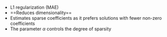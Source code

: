 - L1 regularization (MAE)
- ==Reduces dimensionality==
- Estimates sparse coefficients as it prefers solutions with fewer non-zero coefficients
- The parameter $\alpha$ controls the degree of sparsity